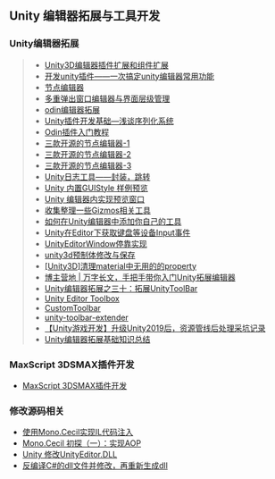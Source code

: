 ## Unity 编辑器拓展与工具开发   

### Unity编辑器拓展  
>* [Unity3D编辑器插件扩展和组件扩展](http://www.cnblogs.com/rond/p/7652624.html)  
>* [开发unity插件——一次搞定unity编辑器常用功能](https://yq.aliyun.com/articles/69190)  
>* [节点编辑器](.//NodeEditor)  
>* [多重弹出窗口编辑器与界面层级管理](./MultiEditorWindow)  
>* [odin编辑器拓展](https://odininspector.com/tutorials/getting-started)  
>* [Unity插件开发基础—浅谈序列化系统](https://blog.uwa4d.com/archives/2025.html)  
>* [Odin插件入门教程](http://tonytang1990.github.io/2019/05/15/Odin%E6%8F%92%E4%BB%B6/)  
>* [三款开源的节点编辑器-1](https://github.com/Siccity/xNode)  
>* [三款开源的节点编辑器-2](https://github.com/alelievr/NodeGraphProcessor)  
>* [三款开源的节点编辑器-3](https://github.com/Seneral/Node_Editor_Framework)  
>* [Unity日志工具——封装，跳转](https://www.iteye.com/blog/dsqiu-2263664)  
>* [Unity 内置GUIStyle 样例预览](https://blog.csdn.net/l773575310/article/details/90033381)  
>* [Unity 编辑器内实现预览窗口](https://blog.csdn.net/akof1314/article/details/70941447)  
>* [收集整理一些Gizmos相关工具](./GizmoKitCollection.md)  
>* [如何在Unity编辑器中添加你自己的工具](https://www.cnblogs.com/ZhYQ-Note/articles/5846239.html)  
>* [Unity在Editor下获取键盘等设备Input事件](https://www.bobsong.net/945.html)  
>* [UnityEditorWindow停靠实现](https://github.com/liuxq/blog/issues/7)  
>* [unity3d预制体修改与保存](https://blog.csdn.net/yuewei19/article/details/74986029?depth_1-utm_source=distribute.pc_relevant.none-task&utm_source=distribute.pc_relevant.none-task) 
>* [[Unity3D]清理material中无用的的property](https://blog.csdn.net/ngrandmarch/article/details/46828365)  
>* [博主营地 | 万字长文，手把手带你入门Unity拓展编辑器](https://mp.weixin.qq.com/s/96N9NkQPFhgNBeEbV_S5wg)  
>* [Unity编辑器拓展之三十：拓展UnityToolBar](https://www.jingfengji.tech/2020/04/05/unity-bian-ji-qi-tuo-zhan-zhi-san-shi-tuo-zhan-unitytoolbar/)  
>* [Unity Editor Toolbox](https://www.jingfengji.tech/2020/04/05/unity-bian-ji-qi-tuo-zhan-zhi-san-shi-tuo-zhan-unitytoolbar/)  
>* [CustomToolbar](https://github.com/smkplus/CustomToolbar)  
>* [unity-toolbar-extender](https://github.com/marijnz/unity-toolbar-extender)  
>* [【Unity游戏开发】升级Unity2019后，资源管线后处理采坑记录](https://www.cnblogs.com/msxh/p/13805008.html)  
>* [Unity编辑器拓展基础知识总结](https://zhuanlan.zhihu.com/p/259283786)  

### MaxScript 3DSMAX插件开发  
* [MaxScript 3DSMAX插件开发](./MaxScript)  

### 修改源码相关  
* [使用Mono.Cecil实现IL代码注入](https://www.jianshu.com/p/a5276aadccdd?from=singlemessage)  
* [Mono.Cecil 初探（一）：实现AOP](https://www.cnblogs.com/huangmianwu/p/5833924.html)  
* [Unity 修改UnityEditor.DLL](https://blog.csdn.net/K20132014/article/details/89217298)  
* [反编译C#的dll文件并修改，再重新生成dll](https://www.cnblogs.com/jiangchuan/p/10851179.html)  
